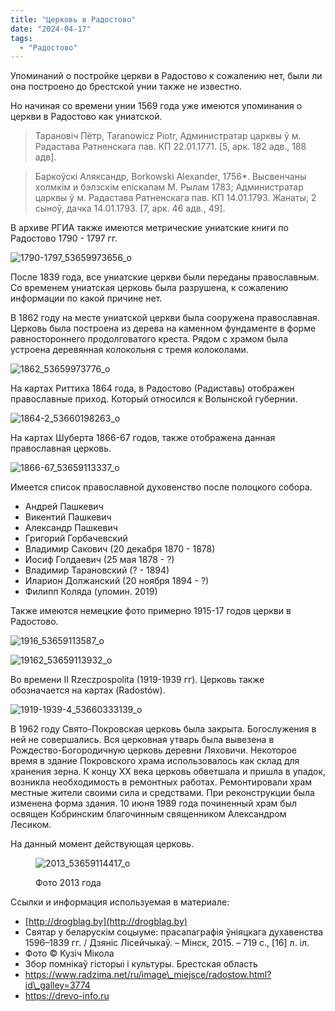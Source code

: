 ```yaml
---
title: "Церковь в Радостово"
date: "2024-04-17"
tags: 
  - "Радостово"
---
```


Упоминаний о постройке церкви в Радостово к сожалению нет, были ли она построено до брестской унии также не известно.

Но начиная со времени унии 1569 года уже имеются упоминания о церкви в Радостово как униатской.

> Тарановiч Пётр, Taranowicz Piotr, Администратар царквы ў м. Радастава Ратненскага пав. КП 22.01.1771. \[5, арк. 182 адв., 188 адв\].

> Баркоўскi Аляксандр, Borkowski Alexander, 1756\*. Высвенчаны холмкiм и бэлзскiм епiскапам М. Рылам 1783; Администратар царквы ў м. Радастава Ратненскага пав. КП 14.01.1793. Жанаты; 2 сыноў, дачка 14.01.1793. \[7, арк. 46 адв., 49\].

В архиве РГИА также имеются метрические униатские книги по Радостово 1790 - 1797 гг.

![1790-1797_53659973656_o](https://github.com/escfrpls/drochiczynpoleski/assets/125834172/d76481a1-7bba-4bd3-8c79-91e1ae7de9a5)

После 1839 года, все униатские церкви были переданы православным. Со временем униатская церковь была разрушена, к сожалению информации по какой причине нет.

В 1862 году на месте униатской церкви была сооружена православная. Церковь была построена из дерева на каменном фундаменте в форме равностороннего продолговатого креста. Рядом с храмом была устроена деревянная колокольня с тремя колоколами.

![1862_53659973776_o](https://github.com/escfrpls/drochiczynpoleski/assets/125834172/c524e6fe-f77a-495c-bf59-6819ce7985df)

На картах Риттиха 1864 года, в Радостово (Радиставь) отображен православные приход. Который относился к Волынской губернии.

![1864-2_53660198263_o](https://github.com/escfrpls/drochiczynpoleski/assets/125834172/52fa7fd7-8adf-41f2-b619-063d1d33e231)

На картах Шуберта 1866-67 годов, также отображена данная православная церковь.

![1866-67_53659113337_o](https://github.com/escfrpls/drochiczynpoleski/assets/125834172/ef8631ee-f35f-4cfb-bda1-16059d330d65)

Имеется список православной духовенство после полоцкого собора.

- Андрей Пашкевич
- Викентий Пашкевич
- Александр Пашкевич
- Григорий Горбачевский
- Владимир Сакович (20 декабря 1870 - 1878)
- Иосиф Голдаевич (25 мая 1878 - ?)
- Владимир Тарановский (? - 1894)
- Иларион Должанский (20 ноября 1894 - ?)
- Филипп Коляда (упомин. 2019)

Также имеются немецкие фото примерно 1915-17 годов церкви в Радостово.

![1916_53659113587_o](https://github.com/escfrpls/drochiczynpoleski/assets/125834172/81f4f766-60f1-42fe-a2d2-698f4f4619c5)

![19162_53659113932_o](https://github.com/escfrpls/drochiczynpoleski/assets/125834172/be5859df-e318-441e-b468-4609c6938cb9)

Во времени II Rzeczpospolita (1919-1939 гг). Церковь также обозначается на картах (Radostów).

![1919-1939-4_53660333139_o](https://github.com/escfrpls/drochiczynpoleski/assets/125834172/d30f6258-b098-4f8f-b19a-ec3353144bed)

В 1962 году Свято-Покровская церковь была закрыта. Богослужения в ней не совершались. Вся церковная утварь была вывезена в Рождество-Богородичную церковь деревни Ляховичи. Некоторое время в здание Покровского храма использовалось как склад для хранения зерна. К концу XX века церковь обветшала и пришла в упадок, возникла необходимость в ремонтных работах. Ремонтировали храм местные жители своими сила и средствами. При реконструкции была изменена форма здания. 10 июня 1989 года починенный храм был освящен Кобринским благочинным священником Александром Лесиком.

На данный момент действующая церковь.

<figure>

![2013_53659114417_o](https://github.com/escfrpls/drochiczynpoleski/assets/125834172/052ec6f2-2402-4156-ba3d-7e4ed5993725)

<figcaption>

Фото 2013 года

</figcaption>

</figure>

Ссылки и информация используемая в материале:

- [http://drogblag.by](http://drogblag.by)
- Святар у беларускім соцыуме: прасапаграфія ўніяцкага духавенства 1596–1839 гг. / Дзяніс Лісейчыкаў. – Мінск, 2015. – 719 с., \[16\] л. іл.
- Фото © Кузіч Мікола
- Збор помнікаў гісторыі і культуры. Брестская область
- https://www.radzima.net/ru/image\_miejsce/radostow.html?id\_galley=3774
- https://drevo-info.ru
